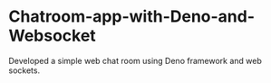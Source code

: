 # Chatroom-app-with-Deno-and-Websocket
Developed a simple web chat room using Deno framework and web sockets.
